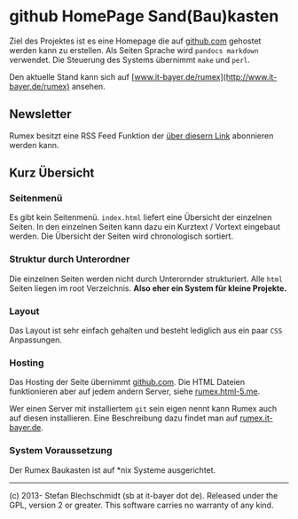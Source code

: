 # github HomePage Sand(Bau)kasten


Ziel des Projektes ist es eine Homepage die auf [github.com](http://github.com) 
gehostet werden kann zu erstellen.
Als Seiten Sprache wird `pandocs markdown` verwendet.
Die Steuerung des Systems übernimmt `make` und `perl`.

Den aktuelle Stand kann sich auf 
[www.it-bayer.de/rumex](http://www.it-bayer.de/rumex) 
ansehen.

## Newsletter

Rumex besitzt eine RSS Feed Funktion der [über diesern Link](http://www.it-bayer.de/rumex/rss.xml) abonnieren werden kann.

## Kurz Übersicht 

### Seitenmenü

Es gibt kein Seitenmenü. `index.html` 
liefert eine Übersicht der einzelnen Seiten.
In den einzelnen Seiten kann dazu ein Kurztext / Vortext 
eingebaut werden.
Die Übersicht der Seiten wird chronologisch sortiert.

### Struktur durch Unterordner

Die einzelnen Seiten werden nicht durch Unterornder strukturiert.
Alle `html` Seiten liegen im root Verzeichnis.
**Also eher ein System für kleine Projekte.**

### Layout

Das Layout ist sehr einfach gehalten und besteht lediglich
aus ein paar `CSS` Anpassungen.

### Hosting

Das Hosting der Seite übernimmt [github.com](http://github.com).
Die HTML Dateien funktionieren aber auf jedem andern Server,
siehe [rumex.html-5.me](http://rumex.html-5.me).

Wer einen Server mit installiertem `git` sein eigen nennt 
kann Rumex auch auf diesen installieren. 
Eine Beschreibung dazu findet man auf [rumex.it-bayer.de](http://rumex.it-bayer.de).

### System Voraussetzung

Der Rumex Baukasten ist auf *nix Systeme ausgerichtet.

------------------------------------------------------------

\(c) 2013- Stefan Blechschmidt (sb at it-bayer dot de). Released under the GPL, version 2 or greater. This software carries no warranty of any kind. 
